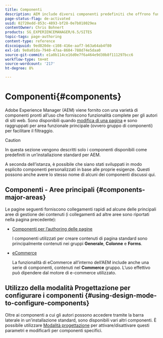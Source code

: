 ```yaml
---
title: Componenti
description: AEM include diversi componenti predefiniti che offrono funzionalità complete per gli autori di siti web.
page-status-flag: de-activated
uuid: 02720edd-853c-4893-bf28-0e7b018029ea
contentOwner: Chris Bohnert
products: SG_EXPERIENCEMANAGER/6.5/SITES
topic-tags: page-authoring
content-type: reference
discoiquuid: 9ed820de-c108-416e-aaf7-b63a64ab4f80
exl-id: 9e0a01da-7940-47aa-8604-788d74e5daa0
source-git-commit: e1a0b114ce16d0e7f6a464e9d30b8f111297bcc6
workflow-type: tm+mt
source-wordcount: '217'
ht-degree: 8%

---
```


# Componenti{#components}

Adobe Experience Manager (AEM) viene fornito con una varietà di componenti pronti all’uso che forniscono funzionalità complete per gli autori di siti web. Sono disponibili quando [modifica di una pagina](/help/sites-classic-ui-authoring/classic-page-author-edit-content.md) e sono raggruppati per area funzionale principale (ovvero gruppo di componenti) per facilitare il filtraggio.

>[!CAUTION]
>
>In questa sezione vengono descritti solo i componenti disponibili come predefiniti in un’installazione standard per AEM.
>
>A seconda dell’istanza, è possibile che siano stati sviluppati in modo esplicito componenti personalizzati in base alle proprie esigenze. Questi possono anche avere lo stesso nome di alcuni dei componenti discussi qui.

## Componenti - Aree principali {#components-major-areas}

Le pagine seguenti forniscono collegamenti rapidi ad alcune delle principali aree di gestione dei contenuti (i collegamenti ad altre aree sono riportati nella pagina precedente):

* [Componenti per l’authoring delle pagine](/help/sites-classic-ui-authoring/classic-page-author-edit-mode.md)

   I componenti utilizzati per creare contenuti di pagina standard sono principalmente contenuti nei gruppi **Generale**, **Colonne** e **Forms**.

* [eCommerce](/help/commerce/cif-classic/administering/ecommerce.md)

   La funzionalità di eCommerce all’interno dell’AEM include anche una serie di componenti, contenuti nel **Commerce** gruppo. L’uso effettivo può dipendere dal motore di e-commerce utilizzato.

## Utilizzo della modalità Progettazione per configurare i componenti {#using-design-mode-to-configure-components}

Oltre ai componenti a cui gli autori possono accedere tramite la barra laterale in un’installazione standard, sono disponibili vari altri componenti. È possibile utilizzare [Modalità progettazione](/help/sites-classic-ui-authoring/classic-page-author-design-mode.md#enable-disable-components) per attivare/disattivare questi parametri e modificarli per componenti specifici.
